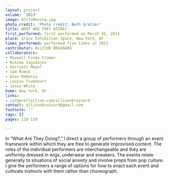 ```yaml
---
layout: project
volume: '2013'
image: AllIsMoving.jpg
photo_credit: 'Photo credit: Beth Gratzer'
title: WHAT ARE THEY DOING?
first_performed: first performed on March 26, 2013
place: Grace Exhibition Space, New York, NY
times_performed: performed five times in 2013
contributor: ALLISON BRAINARD
collaborators:
- Maxwell Cosmo Cramer
- Nikima Jagudajev
- Harriett Meyer
- Sam Roeck
- Alex Romania
- Louise Trueheart
- Jesse White
home: New York, NY
links:
- cargocollective.com/allisonbrainard
contact: allisonbrainard@gmail.com
footnote: ''
tags: []
pages: 118-119

---
```


In “What Are They Doing?,” I direct a group of performers through an event framework within which they are free to generate improvised content. The roles of the individual performers are interchangeable and they are uniformly dressed in wigs, underwear and sneakers. The events relate generally to situations of social anxiety and involve props from pop culture. I give the performers a range of options for how to enact each event and cultivate instincts with them rather than choreograph.
